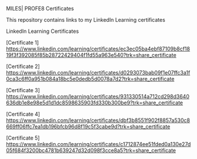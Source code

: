 MILES| PROFE8 Certificates

This repository contains links to my LinkedIn Learning certificates

LinkedIn Learning Certificates

[Certificate 1] https://www.linkedin.com/learning/certificates/ec3ec05ba4ebf87109b8cf1819f3f392085f85b28722429404f1fd55a963e540?trk=share_certificate

[Certificate 2] https://www.linkedin.com/learning/certificates/d0293073bab09f1e07ffc3a1f0ca3c6ff0a951b084a18bc5e0dedb5d0078a7d2?trk=share_certificate

[Certificate 3] https://www.linkedin.com/learning/certificates/931330514a712cd298d3640636db1e8e98e5d1d1dc8598635903fd330b300be9?trk=share_certificate

[Certificate 4] https://www.linkedin.com/learning/certificates/dbf3b8551f902f8857a530c8669ff06ffc7ea1db196bfcb96d8f19c5f3cabe9d?trk=share_certificate

[Certificate 5] https://www.linkedin.com/learning/certificates/c1712874ee51fded0a130e27d05f684f3200bc4781b639247d32d098f3cce8a5?trk=share_certificate
